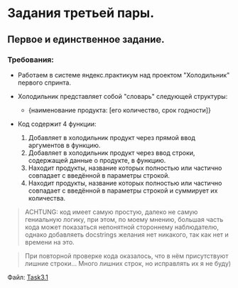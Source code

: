 # Задания третьей пары.
## Первое и единственное задание.
### Требования:
- Работаем в системе яндекс.практикум над проектом "Холодильник" первого спринта.

- Холодильник представляет собой "словарь" следующей структуры:
  - {наименование продукта: [его количество, срок годности]} 

- Код содержит 4 функции:
  1. Добавляет в холодильник продукт через прямой ввод аргументов в функцию.
  2. Добавляет в холодильник продукт через ввод строки, содержащей данные о продукте, в функцию.
  3. Находит продукты, название которых полностью или частично совпадает с введённой в параметры строкой.
  4. Находит продукты, название которых полностью или частично совпадает с введённой в параметры строкой и суммирует их количества.

> ACHTUNG: код имеет самую простую, далеко не самую гениальную логику, при этом, по моему мнению, большая часть кода может показаться непонятной стороннему наблюдателю,
> однако добавляеть docstrings желания нет никакого, так как нет и времени на это.

> При повторной проверке кода оказалось, что в нём присутствуют лишние строки... Много лишних строк, но исправлять их я не буду)

Файл: [Task3.1](https://github.com/BozakGAD/A_bit_of_prog_1_sem/blob/main/source/3_pair/Task3.1.py)
